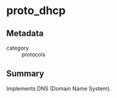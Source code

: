 # proto_dhcp
## Metadata
<dl>
  <dt>category</dt><dd>protocols</dd>
</dl>

## Summary
Implements DNS (Domain Name System).
